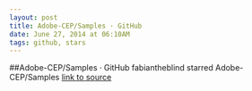 ```yaml
---
layout: post
title: Adobe-CEP/Samples · GitHub
date: June 27, 2014 at 06:10AM
tags: github, stars
---
```

##Adobe-CEP/Samples · GitHub
fabiantheblind starred Adobe-CEP/Samples
[link to source](http://ift.tt/1iA5QEV) 
